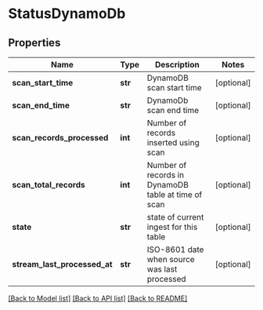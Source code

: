 # StatusDynamoDb

## Properties
Name | Type | Description | Notes
------------ | ------------- | ------------- | -------------
**scan_start_time** | **str** | DynamoDB scan start time | [optional] 
**scan_end_time** | **str** | DynamoDb scan end time | [optional] 
**scan_records_processed** | **int** | Number of records inserted using scan | [optional] 
**scan_total_records** | **int** | Number of records in DynamoDB table at time of scan | [optional] 
**state** | **str** | state of current ingest for this table | [optional] 
**stream_last_processed_at** | **str** | ISO-8601 date when source was last processed | [optional] 

[[Back to Model list]](../README.md#documentation-for-models) [[Back to API list]](../README.md#documentation-for-api-endpoints) [[Back to README]](../README.md)



